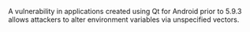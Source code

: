 A vulnerability in applications created using Qt for Android prior to 5.9.3 allows attackers to alter environment variables via unspecified vectors.